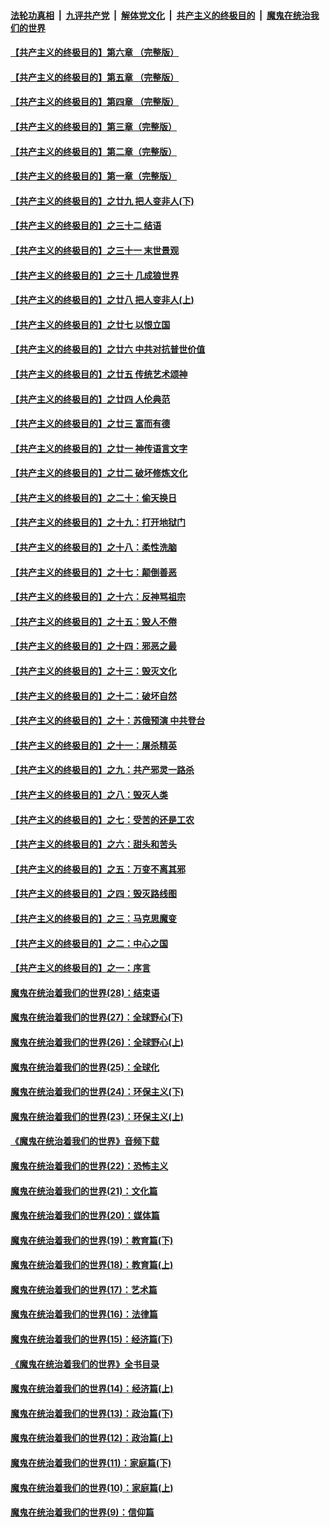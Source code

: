 ####  [法轮功真相](../../../../basic/blob/master/README.md?t=05161301) &nbsp;|&nbsp; [九评共产党](../../../../9ping.md/blob/master/README.md?t=05161301) &nbsp;|&nbsp; [解体党文化](../../../../jtdwh.md/blob/master/README.md?t=05161301)  &nbsp;|&nbsp; [共产主义的终极目的](../../../../gczydzjmd.md/blob/master/README.md?t=05161301) &nbsp;|&nbsp; [魔鬼在统治我们的世界](../../../../mgztzwmdsj.md/blob/master/README.md?t=05161301) 

#### [【共产主义的终极目的】第六章 （完整版）](../pages/nsc422/n11428913.md?t=05161301) 

#### [【共产主义的终极目的】第五章 （完整版）](../pages/nsc422/n11428912.md?t=05161301) 

#### [【共产主义的终极目的】第四章 （完整版）](../pages/nsc422/n11428907.md?t=05161301) 

#### [【共产主义的终极目的】第三章（完整版）](../pages/nsc422/n11428848.md?t=05161301) 

#### [【共产主义的终极目的】第二章（完整版）](../pages/nsc422/n11428831.md?t=05161301) 

#### [【共产主义的终极目的】第一章（完整版）](../pages/nsc422/n11417651.md?t=05161301) 

#### [【共产主义的终极目的】之廿九 把人变非人(下)](../pages/nsc422/n11344140.md?t=05161301) 

#### [【共产主义的终极目的】之三十二 结语](../pages/nsc422/n11360535.md?t=05161301) 

#### [【共产主义的终极目的】之三十一 末世景观](../pages/nsc422/n11351129.md?t=05161301) 

#### [【共产主义的终极目的】之三十 几成狼世界](../pages/nsc422/n11348280.md?t=05161301) 

#### [【共产主义的终极目的】之廿八 把人变非人(上)](../pages/nsc422/n11340492.md?t=05161301) 

#### [【共产主义的终极目的】之廿七 以恨立国](../pages/nsc422/n11336944.md?t=05161301) 

#### [【共产主义的终极目的】之廿六 中共对抗普世价值](../pages/nsc422/n11324785.md?t=05161301) 

#### [【共产主义的终极目的】之廿五 传统艺术颂神](../pages/nsc422/n11296396.md?t=05161301) 

#### [【共产主义的终极目的】之廿四 人伦典范](../pages/nsc422/n11296397.md?t=05161301) 

#### [【共产主义的终极目的】之廿三 富而有德](../pages/nsc422/n11283598.md?t=05161301) 

#### [【共产主义的终极目的】之廿一 神传语言文字](../pages/nsc422/n11263265.md?t=05161301) 

#### [【共产主义的终极目的】之廿二 破坏修炼文化](../pages/nsc422/n11245728.md?t=05161301) 

#### [【共产主义的终极目的】之二十：偷天换日](../pages/nsc422/n11238846.md?t=05161301) 

#### [【共产主义的终极目的】之十九：打开地狱门](../pages/nsc422/n11206376.md?t=05161301) 

#### [【共产主义的终极目的】之十八：柔性洗脑](../pages/nsc422/n11199994.md?t=05161301) 

#### [【共产主义的终极目的】之十七：颠倒善恶](../pages/nsc422/n11179782.md?t=05161301) 

#### [【共产主义的终极目的】之十六：反神骂祖宗](../pages/nsc422/n11166798.md?t=05161301) 

#### [【共产主义的终极目的】之十五：毁人不倦](../pages/nsc422/n11166792.md?t=05161301) 

#### [【共产主义的终极目的】之十四：邪恶之最](../pages/nsc422/n11150249.md?t=05161301) 

#### [【共产主义的终极目的】之十三：毁灭文化](../pages/nsc422/n11135227.md?t=05161301) 

#### [【共产主义的终极目的】之十二：破坏自然](../pages/nsc422/n11135214.md?t=05161301) 

#### [【共产主义的终极目的】之十：苏俄预演 中共登台](../pages/nsc422/n11118424.md?t=05161301) 

#### [【共产主义的终极目的】之十一：屠杀精英](../pages/nsc422/n11118442.md?t=05161301) 

#### [【共产主义的终极目的】之九：共产邪灵一路杀](../pages/nsc422/n11114139.md?t=05161301) 

#### [【共产主义的终极目的】之八：毁灭人类](../pages/nsc422/n11108503.md?t=05161301) 

#### [【共产主义的终极目的】之七：受苦的还是工农](../pages/nsc422/n11101809.md?t=05161301) 

#### [【共产主义的终极目的】之六：甜头和苦头](../pages/nsc422/n11096971.md?t=05161301) 

#### [【共产主义的终极目的】之五：万变不离其邪](../pages/nsc422/n11091285.md?t=05161301) 

#### [【共产主义的终极目的】之四：毁灭路线图](../pages/nsc422/n11086284.md?t=05161301) 

#### [【共产主义的终极目的】之三：马克思魔变](../pages/nsc422/n11061941.md?t=05161301) 

#### [【共产主义的终极目的】之二：中心之国](../pages/nsc422/n11047728.md?t=05161301) 

#### [【共产主义的终极目的】之一：序言](../pages/nsc422/n11086077.md?t=05161301) 

#### [魔鬼在统治着我们的世界(28)：结束语](../pages/nsc422/n10936246.md?t=05161301) 

#### [魔鬼在统治着我们的世界(27)：全球野心(下)](../pages/nsc422/n10928319.md?t=05161301) 

#### [魔鬼在统治着我们的世界(26)：全球野心(上)](../pages/nsc422/n10900318.md?t=05161301) 

#### [魔鬼在统治着我们的世界(25)：全球化](../pages/nsc422/n10788205.md?t=05161301) 

#### [魔鬼在统治着我们的世界(24)：环保主义(下)](../pages/nsc422/n10695307.md?t=05161301) 

#### [魔鬼在统治着我们的世界(23)：环保主义(上)](../pages/nsc422/n10688613.md?t=05161301) 

#### [《魔鬼在统治着我们的世界》音频下载](../pages/nsc422/n10635553.md?t=05161301) 

#### [魔鬼在统治着我们的世界(22)：恐怖主义](../pages/nsc422/n10614727.md?t=05161301) 

#### [魔鬼在统治着我们的世界(21)：文化篇](../pages/nsc422/n10597706.md?t=05161301) 

#### [魔鬼在统治着我们的世界(20)：媒体篇](../pages/nsc422/n10586579.md?t=05161301) 

#### [魔鬼在统治着我们的世界(19)：教育篇(下)](../pages/nsc422/n10564808.md?t=05161301) 

#### [魔鬼在统治着我们的世界(18)：教育篇(上)](../pages/nsc422/n10526970.md?t=05161301) 

#### [魔鬼在统治着我们的世界(17)：艺术篇](../pages/nsc422/n10499093.md?t=05161301) 

#### [魔鬼在统治着我们的世界(16)：法律篇](../pages/nsc422/n10485969.md?t=05161301) 

#### [魔鬼在统治着我们的世界(15)：经济篇(下)](../pages/nsc422/n10469975.md?t=05161301) 

#### [《魔鬼在统治着我们的世界》全书目录](../pages/nsc422/n10464261.md?t=05161301) 

#### [魔鬼在统治着我们的世界(14)：经济篇(上)](../pages/nsc422/n10457370.md?t=05161301) 

#### [魔鬼在统治着我们的世界(13)：政治篇(下)](../pages/nsc422/n10448270.md?t=05161301) 

#### [魔鬼在统治着我们的世界(12)：政治篇(上)](../pages/nsc422/n10444576.md?t=05161301) 

#### [魔鬼在统治着我们的世界(11)：家庭篇(下)](../pages/nsc422/n10440961.md?t=05161301) 

#### [魔鬼在统治着我们的世界(10)：家庭篇(上)](../pages/nsc422/n10435448.md?t=05161301) 

#### [魔鬼在统治着我们的世界(9)：信仰篇](../pages/nsc422/n10432159.md?t=05161301) 

